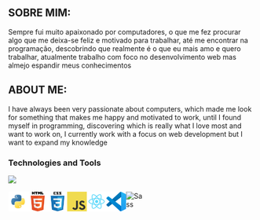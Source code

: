 <link rel="stylesheet" type='text/css' href="https://cdn.jsdelivr.net/gh/devicons/devicon@latest/devicon.min.css" />
          
<h2>SOBRE MIM:</h2>

<p>Sempre fui muito apaixonado por computadores, o que me fez procurar algo que me deixa-se feliz e motivado para trabalhar, até me encontrar na programação, descobrindo
que realmente é o que eu mais amo e quero trabalhar, atualmente trabalho com foco no desenvolvimento web mas almejo espandir meus conhecimentos</p>

<h2>ABOUT ME:</h2>

<p>I have always been very passionate about computers, which made me look for something that makes me happy and motivated to work, until I found myself in programming, discovering
which is really what I love most and want to work on, I currently work with a focus on web development but I want to expand my knowledge</p>



### Technologies and Tools
<i class="devicon-html5-plain colored"></i>
<i class="devicon-css3-plain-wordmark colored"></i>
<i class="devicon-sass-original colored"></i>
<img src="https://cdn.jsdelivr.net/gh/devicons/devicon@latest/icons/python/python-original.svg" />
<i class="devicon-php-plain colored"></i>
<i class="devicon-mysql-plain-wordmark colored"></i>
<i class="devicon-javascript-plain colored"></i>
<i class="devicon-react-original-wordmark colored"></i>
<i class="devicon-jquery-plain-wordmark colored"></i>
<i class="devicon-bootstrap-plain-wordmark colored"></i>


<img align="left" alt="Python" width="40px" src="https://raw.githubusercontent.com/github/explore/80688e429a7d4ef2fca1e82350fe8e3517d3494d/topics/python/python.png" />
<img align="left" alt="HTML5" width="40px" src="https://raw.githubusercontent.com/github/explore/80688e429a7d4ef2fca1e82350fe8e3517d3494d/topics/html/html.png" />
<img align="left" alt="CSS3" width="40px" src="https://raw.githubusercontent.com/github/explore/80688e429a7d4ef2fca1e82350fe8e3517d3494d/topics/css/css.png" />
<img align="left" alt="JavaScript" width="40px" src="https://raw.githubusercontent.com/github/explore/80688e429a7d4ef2fca1e82350fe8e3517d3494d/topics/javascript/javascript.png" />
<img align="left" alt="React" width="40px" src="https://raw.githubusercontent.com/github/explore/80688e429a7d4ef2fca1e82350fe8e3517d3494d/topics/react/react.png" />
<img align="left" alt="Visual Studio Code" width="40px" src="https://raw.githubusercontent.com/github/explore/80688e429a7d4ef2fca1e82350fe8e3517d3494d/topics/visual-studio-code/visual-studio-code.png" />
<img align="left" alt="Sass" width="40px" src="https://raw.githubusercontent.com/github/explore/80688e429a7d4ef2fca1e82350fe8e3517d3494d/topics/vim/sass.png" />

<br />
